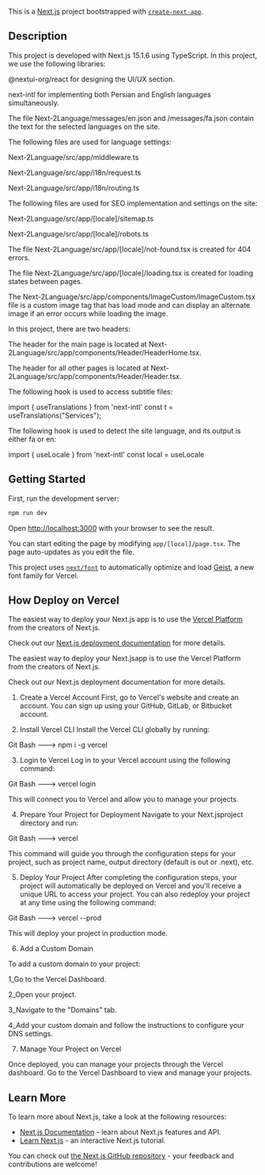 This is a [Next.js](https://nextjs.org) project bootstrapped with [`create-next-app`](https://nextjs.org/docs/app/api-reference/cli/create-next-app).

## Description

This project is developed with Next.js 15.1.6 using TypeScript. In this project, we use the following libraries:

@nextui-org/react for designing the UI/UX section.

next-intl for implementing both Persian and English languages simultaneously.

The file Next-2Language/messages/en.json and /messages/fa.json contain the text for the selected languages on the site.

The following files are used for language settings:

Next-2Language/src/app/middleware.ts

Next-2Language/src/app/i18n/request.ts

Next-2Language/src/app/i18n/routing.ts

The following files are used for SEO implementation and settings on the site:

Next-2Language/src/app/[locale]/sitemap.ts

Next-2Language/src/app/[locale]/robots.ts

The file Next-2Language/src/app/[locale]/not-found.tsx is created for 404 errors.

The file Next-2Language/src/app/[locale]/loading.tsx is created for loading states between pages.

The Next-2Language/src/app/components/ImageCustom/ImageCustom.tsx file is a custom image tag that has load mode and can display an alternate image if an error occurs while loading the image.

In this project, there are two headers:

The header for the main page is located at Next-2Language/src/app/components/Header/HeaderHome.tsx.

The header for all other pages is located at Next-2Language/src/app/components/Header/Header.tsx.

The following hook is used to access subtitle files:

import { useTranslations } from 'next-intl'
const t = useTranslations("Services");

The following hook is used to detect the site language, and its output is either fa or en:

import { useLocale } from 'next-intl'
const local = useLocale

## Getting Started

First, run the development server:

```bash
npm run dev

```

Open [http://localhost:3000](http://localhost:3000) with your browser to see the result.

You can start editing the page by modifying `app/[local]/page.tsx`. The page auto-updates as you edit the file.

This project uses [`next/font`](https://nextjs.org/docs/app/building-your-application/optimizing/fonts) to automatically optimize and load [Geist](https://vercel.com/font), a new font family for Vercel.

## How Deploy on Vercel

The easiest way to deploy your Next.js app is to use the [Vercel Platform](https://vercel.com/new?utm_medium=default-template&filter=next.js&utm_source=create-next-app&utm_campaign=create-next-app-readme) from the creators of Next.js.

Check out our [Next.js deployment documentation](https://nextjs.org/docs/app/building-your-application/deploying) for more details.

The easiest way to deploy your Next.jsapp is to use the Vercel Platform from the creators of Next.js.

Check out our Next.js deployment documentation for more details.

1. Create a Vercel Account
First, go to Vercel's website and create an account. You can sign up using your GitHub, GitLab, or Bitbucket account.

2. Install Vercel CLI
Install the Vercel CLI globally by running:

Git Bash ---> npm i -g vercel

3. Login to Vercel
Log in to your Vercel account using the following command:

Git Bash ---> vercel login

This will connect you to Vercel and allow you to manage your projects.

4. Prepare Your Project for Deployment
Navigate to your Next.jsproject directory and run:

Git Bash ---> vercel

This command will guide you through the configuration steps for your project, such as project name, output directory (default is out or .next), etc.

5. Deploy Your Project
After completing the configuration steps, your project will automatically be deployed on Vercel and you'll receive a unique URL to access your project. You can also redeploy your project at any time using the following command:

Git Bash ---> vercel --prod

This will deploy your project in production mode.

6. Add a Custom Domain

To add a custom domain to your project:

1_Go to the Vercel Dashboard.

2_Open your project.

3_Navigate to the "Domains" tab.

4_Add your custom domain and follow the instructions to configure your DNS settings.

7. Manage Your Project on Vercel

Once deployed, you can manage your projects through the Vercel dashboard. Go to the Vercel Dashboard to view and manage your projects.

## Learn More

To learn more about Next.js, take a look at the following resources:

- [Next.js Documentation](https://nextjs.org/docs) - learn about Next.js features and API.
- [Learn Next.js](https://nextjs.org/learn) - an interactive Next.js tutorial.

You can check out [the Next.js GitHub repository](https://github.com/vercel/next.js) - your feedback and contributions are welcome!